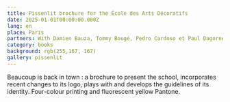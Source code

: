 ```yaml
---
title: Pissenlit brochure for the École des Arts Décoratifs
date: 2025-01-01T00:00:00.000Z
lang: en
place: Paris
partners: With Damien Bauza, Tommy Bougé, Pedro Cardoso et Paul Dagorne, under the name Beaucoup
category: books
background: rgb(255,167, 167)
gallery: pissenlit
---
```

Beaucoup is back in town : a brochure to present the school, incorporates recent changes to its logo, plays with and develops the guidelines of its identity.
Four-colour printing and fluorescent yellow Pantone.